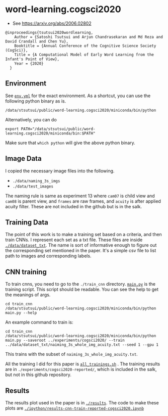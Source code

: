 # word-learning.cogsci2020
- See https://arxiv.org/abs/2006.02802
```
@inproceedings{tsutsui2020wordlearning,
	Author = {Satoshi Tsutsui and Arjun Chandrasekaran and Md Reza and David Crandall and Chen Yu},
	Booktitle = {Annual Conference of the Cognitive Science Society (CogSci)},
	Title = {A Computational Model of Early Word Learning from the Infant's Point of View},
	Year = {2020}
  }
```

## Environment
See [`env.yml`](./env.yml) for the exact environment. As a shortcut, you can use the following python binary as is. 
```
/data/stsutsui/public/word-learning.cogsci2020/miniconda/bin/python
```
Alternatively, you can do
```
export PATH="/data/stsutsui/public/word-learning.cogsci2020/miniconda/bin:$PATH"
```
Make sure that `which python` will give the above python binary.

## Image Data
I copied the necessary image files into the following. 
- `./data/naming_3s_imgs`
- `./data/test_images`


The naming rule is same as experiment 13 where `cam07` is child view and `cam08` is parent view, and `frames` are raw frames, and `acuity` is after applied acuity filter. These are not included in the github but is in the salk. 


## Training Data
The point of this work is to make a training set based on a criteria, and then train CNNs. I represent each set as a txt file. These files are inside [`./data/dataset_txt`](./data/dataset_txt). The name is sort of informative enough to figure out the corresponding set mentioned in the paper. It's a simple csv file to list path to images and corresponding labels. 

## CNN training
To train cnns, you need to go to the `./train_cnn` directory. [`main.py`](./train_cnn/main.py) is the training script. This script should be readable. You can see the help to get the meanings of args.
```
cd train_cnn
/data/stsutsui/public/word-learning.cogsci2020/miniconda/bin/python main.py --help
```

An example command to train is:
```
cd train_cnn
/data/stsutsui/public/word-learning.cogsci2020/miniconda/bin/python main.py --saveroot ../experiments/cogsci2020/ --train  ../data/dataset_txt/naiming_3s_whole_img_acuity.txt --seed 1 --gpu 1
```
This trains with the subset of `naiming_3s_whole_img_acuity.txt`. 
  
All the training I did for this paper is [`all_trainings.sh`](./train_cnn/all_trainings.sh)  . The training results are in `./experiments/cogsci2020-reported/`, which is included in the salk, but not in this github repository.

## Results
The results plot used in the paper is in [`./results`](./results). The code to make these plots are [`./ipython/results-cnn-train-reported-cogsci2020.ipynb`](./ipython/results-cnn-train-reported-cogsci2020.ipynb)
